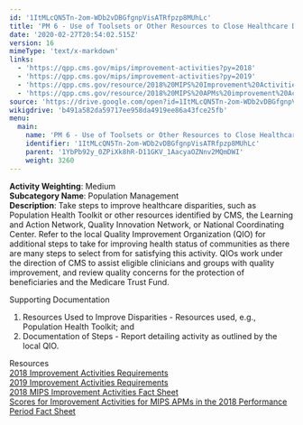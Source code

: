 ```yaml
---
id: '1ItMLcQN5Tn-2om-WDb2vDBGfgnpVisATRfpzp8MUhLc'
title: 'PM 6 - Use of Toolsets or Other Resources to Close Healthcare Disparities Across Communities'
date: '2020-02-27T20:54:02.515Z'
version: 16
mimeType: 'text/x-markdown'
links:
  - 'https://qpp.cms.gov/mips/improvement-activities?py=2018'
  - 'https://qpp.cms.gov/mips/improvement-activities?py=2019'
  - 'https://qpp.cms.gov/resource/2018%20MIPS%20Improvement%20Activities%20Fact%20Sheet'
  - 'https://qpp.cms.gov/resource/2018%20MIPS%20APMs%20improvement%20Activities%20scores%20fact%20sheet'
source: 'https://drive.google.com/open?id=1ItMLcQN5Tn-2om-WDb2vDBGfgnpVisATRfpzp8MUhLc'
wikigdrive: 'b491a582da59717ee958da4919ee86a43fce25fb'
menu:
  main:
    name: 'PM 6 - Use of Toolsets or Other Resources to Close Healthcare Disparities Across Communities'
    identifier: '1ItMLcQN5Tn-2om-WDb2vDBGfgnpVisATRfpzp8MUhLc'
    parent: '1YbPb92y_0ZPiXk8hR-D11GKV_1AacyaOZNnv2MQmDWI'
    weight: 3260
---
```





**Activity Weighting**: Medium  
**Subcategory Name**: Population Management  
**Description**: Take steps to improve healthcare disparities, such as Population Health Toolkit or other resources identified by CMS, the Learning and Action Network, Quality Innovation Network, or National Coordinating Center. Refer to the local Quality Improvement Organization (QIO) for additional steps to take for improving health status of communities as there are many steps to select from for satisfying this activity. QIOs work under the direction of CMS to assist eligible clinicians and groups with quality improvement, and review quality concerns for the protection of beneficiaries and the Medicare Trust Fund.




Supporting Documentation
1. Resources Used to Improve Disparities - Resources used, e.g., Population Health Toolkit; and 
2. Documentation of Steps - Report detailing activity as outlined by the local QIO.




Resources  
[2018 Improvement Activities Requirements](https://qpp.cms.gov/mips/improvement-activities?py=2018)  
[2019 Improvement Activities Requirements](https://qpp.cms.gov/mips/improvement-activities?py=2019)  
[2018 MIPS Improvement Activities Fact Sheet](https://qpp.cms.gov/resource/2018%20MIPS%20Improvement%20Activities%20Fact%20Sheet)  
[Scores for Improvement Activities for MIPS APMs in the 2018 Performance Period Fact Sheet](https://qpp.cms.gov/resource/2018%20MIPS%20APMs%20improvement%20Activities%20scores%20fact%20sheet)
